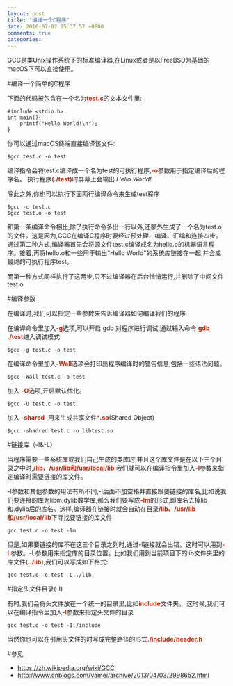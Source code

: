 ```yaml
---
layout: post
title: "编译一个C程序"
date: 2016-07-07 15:37:57 +0800
comments: true
categories: 
---
```


GCC是类Unix操作系统下的标准编译器,在Linux或者是以FreeBSD为基础的macOS下可以直接使用。
	
#编译一个简单的C程序
	
下面的代码被包含在一个名为<font color='#bd260d'>**test.c**</font>的文本文件里:
	
	#include <stdio.h>
	int main(){
  		printf("Hello World!\n");
	}	
	
你可以通过macOS终端直接编译该文件:

	$gcc test.c -o test

编译指令会将test.c编译成一个名为test的可执行程序,<font color='#bd260d'>**-o**</font>参数用于指定编译后的程序名。 执行程序<font color='#bd260d'>**(./test)**</font>时屏幕上会输出 *Hello World!*

除此之外,你也可以执行下面两行编译命令来生成test程序

	$gcc -c test.c
	$gcc test.o -o test

和第一条编译命令相比,除了执行命令多出一行以外,还额外生成了一个名为test.o的文件。这是因为,GCC在编译C程序时要经过预处理、编译、汇编和连接四步。通过第二种方式,编译器首先会将源文件test.c编译成名为hello.o的机器语言程序。接着,再将hello.o和一些用于输出"Hello World"的系统库链接在一起,并合成最终的可执行程序test。

而第一种方式同样执行了这两步,只不过编译器在后台悄悄运行,并删除了中间文件test.o

#编译参数

在编译时,我们可以指定一些参数来告诉编译器如何编译我们的程序

在编译命令里加入<font color='#bd260d'>**-g**</font>选项,可以开启 gdb 对程序进行调试,通过输入命令 <font color='#bd260d'>**gdb ./test**</font>进入调试模式

	$gcc -g test.c -o test

在编译命令里加入<font color='#bd260d'>**-Wall**</font>选项会打印出程序编译时的警告信息,包括一些语法问题。
	
	$gcc -Wall test.c -o test
	
加入 <font color='#bd260d'>**-O**</font>选项,开启默认优化。
	
	$gcc -O test.c -o test

加入 <font color='#bd260d'>**-shared**</font> ,用来生成共享文件<font color='#bd260d'>***.so**</font>(Shared Object)
	
	$gcc -shadred test.c -o libtest.so



#链接库（-l&-L）

当程序需要一些系统库或我们自己生成的类库时,并且这个库文件是在以下三个目录之中时,<font color='#bd260d'>**/lib、/usr/lib和/usr/local/lib**</font>,我们就可以在编译指令里加入<font color='#bd260d'>**-l**</font>参数来指定编译时需要链接的库文件。

-l参数和其他参数的用法有所不同,-l后面不加空格并直接跟要链接的库名,比如说我们要连接的库为libm.dylib数学库,那么我们要写成<font color='#bd260d'>**-lm**</font>的形式,即库名去掉lib和.dylib后的库名。这样,编译器在链接时就会自动在目录<font color='#bd260d'>**/lib、/usr/lib和/usr/local/lib**</font>下寻找要链接的库文件

	gcc test.c -o test -lm
	
但是,如果要链接的库不在这三个目录之列时,通过-l链接就会出错。这时可以用到<font color='#bd260d'>**-L**</font>参数。-L参数用来指定库的目录位置。比如我们用到当前项目下的lib文件夹里的库文件(<font color='#bd260d'>**../lib**</font>),我们可以写成如下格式:

	gcc test.c -o test -L../lib

#指定头文件目录(-I)

有时,我们会将头文件放在一个统一的目录里,比如<font color='#bd260d'>**include**</font>文件夹。
这时候,我们可以在编译指令里加入<font color='#bd260d'>**-I**</font>参数来指定头文件的目录

	gcc test.c -o test -I./include

当然你也可以在引用头文件的时写成完整路径的形式<font color='#bd260d'>**./include/header.h**</font>

	
	
#参见

- <https://zh.wikipedia.org/wiki/GCC>
- <http://www.cnblogs.com/vamei/archive/2013/04/03/2998652.html>